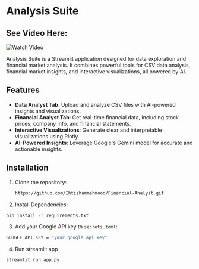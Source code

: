 # Analysis Suite

## See Video Here:
[![Watch Video](https://github.com/user-attachments/assets/615520cc-68fc-4884-b9d2-e75ab7bcaa01)](https://www.youtube.com/watch?v=O2GjHWSjN6Y)




Analysis Suite is a Streamlit application designed for data exploration and financial market analysis. It combines powerful tools for CSV data analysis, financial market insights, and interactive visualizations, all powered by AI.

## Features

- **Data Analyst Tab**: Upload and analyze CSV files with AI-powered insights and visualizations.
- **Financial Analyst Tab**: Get real-time financial data, including stock prices, company info, and financial statements.
- **Interactive Visualizations**: Generate clear and interpretable visualizations using Plotly.
- **AI-Powered Insights**: Leverage Google's Gemini model for accurate and actionable insights.

## Installation

1. Clone the repository:
   ```bash
   https://github.com/Ihtishammehmood/Financial-Analyst.git
   ```

2. Install Dependencies:
```bash
pip install -r requirements.txt
```
3. Add your Google API key to `secrets.toml`:
```bash
GOOGLE_API_KEY = "your google api key"
```
4. Run streamlit app
```bash
streamlit run app.py
```

